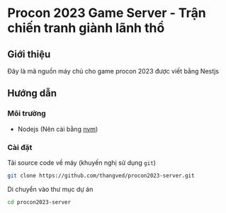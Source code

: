 # Procon 2023 Game Server - Trận chiến tranh giành lãnh thổ

## Giới thiệu

Đây là mã nguồn máy chủ cho game procon 2023 được viết bằng Nestjs

## Hướng dẫn

### Môi trường

- Nodejs (Nên cài bằng [nvm](https://github.com/nvm-sh/nvm))

### Cài đặt

Tải source code về máy (khuyến nghị sử dụng `git`)

```sh
git clone https://github.com/thangved/procon2023-server.git
```

Di chuyển vào thư mục dự án

```sh
cd procon2023-server
```
